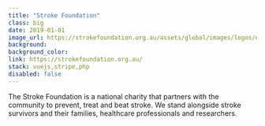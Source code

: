 ```yaml
---
title: "Stroke Foundation"
class: big
date: 2019-01-01
image_url: https://strokefoundation.org.au/assets/global/images/logos/nsf-logo-25years.png
background:
background_color:
link: https://strokefoundation.org.au/
stack: vuejs,stripe,php
disabled: false
---
```


The Stroke Foundation is a national charity that partners with the community to prevent, treat and beat stroke. We stand alongside stroke survivors and their families, healthcare professionals and researchers.
